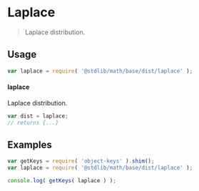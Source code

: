 # Laplace

> Laplace distribution.

<section class="usage">

## Usage

```javascript
var laplace = require( '@stdlib/math/base/dist/laplace' );
```

#### laplace

Laplace distribution.

```javascript
var dist = laplace;
// returns {...}
```

</section>

<!-- /.usage -->

<section class="examples">

## Examples

<!-- TODO: better examples -->

```javascript
var getKeys = require( 'object-keys' ).shim();
var laplace = require( '@stdlib/math/base/dist/laplace' );

console.log( getKeys( laplace ) );
```

</section>

<!-- /.examples -->

<section class="links">

</section>

<!-- /.links -->
